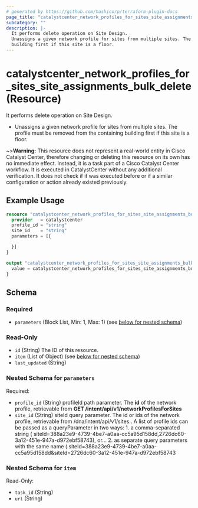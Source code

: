 ```yaml
---
# generated by https://github.com/hashicorp/terraform-plugin-docs
page_title: "catalystcenter_network_profiles_for_sites_site_assignments_bulk_delete Resource - terraform-provider-catalystcenter"
subcategory: ""
description: |-
  It performs delete operation on Site Design.
  Unassigns a given network profile for sites from multiple sites. The profile must be removed from the containing
  building first if this site is a floor.
---
```


# catalystcenter_network_profiles_for_sites_site_assignments_bulk_delete (Resource)

It performs delete operation on Site Design.

- Unassigns a given network profile for sites from multiple sites. The profile must be removed from the containing
building first if this site is a floor.


~>**Warning:**
This resource does not represent a real-world entity in Cisco Catalyst Center, therefore changing or deleting this resource on its own has no immediate effect.
Instead, it is a task part of a Cisco Catalyst Center workflow. It is executed in CatalystCenter without any additional verification. It does not check if it was executed before or if a similar configuration or action already existed previously.

## Example Usage

```terraform
resource "catalystcenter_network_profiles_for_sites_site_assignments_bulk_delete" "example" {
  provider   = catalystcenter
  profile_id = "string"
  site_id    = "string"
  parameters = [{

  }]
}

output "catalystcenter_network_profiles_for_sites_site_assignments_bulk_delete_example" {
  value = catalystcenter_network_profiles_for_sites_site_assignments_bulk_delete.example
}
```

<!-- schema generated by tfplugindocs -->
## Schema

### Required

- `parameters` (Block List, Min: 1, Max: 1) (see [below for nested schema](#nestedblock--parameters))

### Read-Only

- `id` (String) The ID of this resource.
- `item` (List of Object) (see [below for nested schema](#nestedatt--item))
- `last_updated` (String)

<a id="nestedblock--parameters"></a>
### Nested Schema for `parameters`

Required:

- `profile_id` (String) profileId path parameter. The **id** of the network profile, retrievable from **GET /intent/api/v1/networkProfilesForSites**
- `site_id` (String) siteId query parameter. The id or ids of the network profile, retrievable from /dna/intent/api/v1/sites.. A list of profile ids can be passed as a queryParameter in two ways:  1. a comma-separated string ( siteId=388a23e9-4739-4be7-a0aa-cc5a95d158dd,2726dc60-3a12-451e-947a-d972ebf58743), or... 2. as separate query parameters with the same name ( siteId=388a23e9-4739-4be7-a0aa-cc5a95d158dd&siteId=2726dc60-3a12-451e-947a-d972ebf58743


<a id="nestedatt--item"></a>
### Nested Schema for `item`

Read-Only:

- `task_id` (String)
- `url` (String)
